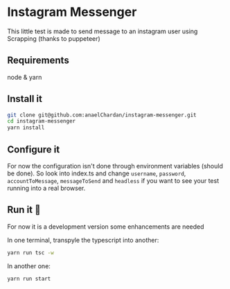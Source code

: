 # Instagram Messenger

This little test is made to send message to an instagram user using Scrapping (thanks to puppeteer)

## Requirements

node & yarn

## Install it

```bash
git clone git@github.com:anaelChardan/instagram-messenger.git
cd instagram-messenger
yarn install
```

## Configure it

For now the configuration isn't done through environment variables (should be done). So look into index.ts and change `username`, `password`, `accountToMessage`, `messageToSend` and `headless` if you want to see your test running into a real browser.

## Run it :rocket:

For now it is a development version some enhancements are needed

In one terminal, transpyle the typescript into another:

```bash
yarn run tsc -w
```

In another one:
```
yarn run start
```



